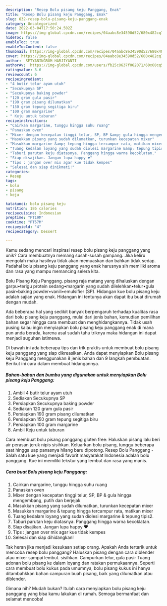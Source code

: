 ```yaml
---
description: "Resep Bolu pisang keju Panggang, Enak"
title: "Resep Bolu pisang keju Panggang, Enak"
slug: 632-resep-bolu-pisang-keju-panggang-enak
category: Uncategorized
date: 2022-03-04T17:50:24.502Z
image: https://img-global.cpcdn.com/recipes/04aabc8e34590d52/680x482cq70/bolu-pisang-keju-panggang-foto-resep-utama.jpg
hideToc: false
enableToc: true
enableTocContent: false
thumbnail: https://img-global.cpcdn.com/recipes/04aabc8e34590d52/680x482cq70/bolu-pisang-keju-panggang-foto-resep-utama.jpg
cover: https://img-global.cpcdn.com/recipes/04aabc8e34590d52/680x482cq70/bolu-pisang-keju-panggang-foto-resep-utama.jpg
author:  SETYANINGRUM HARJIYANTI
authorAv:  https://img-global.cpcdn.com/users/fb25c0637f062071/60x60cq50/avatar.jpg
ratingvalue: 3.6
reviewcount: 6
recipeingredient:
- "4 butir telur ayam utuh"
- "Secukupnya SP"
- "Secukupnya baking powder"
- "120 gram gula pasir"
- "190 gram pisang dilumatkan"
- "150 gram tepung segitiga biru"
- "100 gram margarine"
- " Keju untuk taburan"
recipeinstructions:
- "Cairkan margarine, tunggu hingga suhu ruang"
- "Panaskan oven"
- "Mixer dengan kecepatan tinggi telur, SP, BP &amp; gula hingga mengembang, putih dan berjejak"
- "Masukkan pisang yang sudah dilumatkan, turunkan kecepatan mixer"
- "Masukkan margarine &amp; tepung hingga tercampur rata, matikan mixer"
- "Tuang kedalam loyang yang sudah diolesi margarine &amp; tepung tipis2."
- "Taburi parutan keju diatasnya. Panggang hingga warna kecoklatan."
- "Siap disajikan. Jangan lupa happy ❤️"
- "Tips : jangan over mix agar kue tidak kempes"
- "Selesai dan siap dinikmati!"
categories:
- Resep
tags:
- bolu
- pisang
- keju

katakunci: bolu pisang keju 
nutrition: 186 calories
recipecuisine: Indonesian
preptime: "PT19M"
cooktime: "PT57M"
recipeyield: "4"
recipecategory: Dessert

---
```



Kamu sedang mencari inspirasi resep bolu pisang keju panggang yang unik? Cara membuatnya memang susah-susah gampang. Jika keliru mengolah maka hasilnya tidak akan memuaskan dan bahkan tidak sedap. Padahal bolu pisang keju panggang yang enak harusnya sih memiliki aroma dan rasa yang mampu memancing selera kita.


Bolu Pisang Keju Panggang. pisang raja matang yang dihaluskan dengan garpu•terigu protein sedang•margarin yang sudah dilelehkan•telur•gula pasir•baking powder•vanili•emulsifier (SP). Hidangan kue bolu pisang keju adalah sajian yang enak. Hidangan ini tentunya akan dapat ibu buat dirumah dengan mudah.

Ada beberapa hal yang sedikit banyak berpengaruh terhadap kualitas rasa dari bolu pisang keju panggang, mulai dari jenis bahan, kemudian pemilihan bahan segar hingga cara membuat dan menghidangkannya. Tidak usah pusing kalau ingin menyiapkan bolu pisang keju panggang enak di mana pun anda berada, karena asal sudah tahu triknya maka hidangan ini dapat menjadi suguhan istimewa.


Di bawah ini ada beberapa tips dan trik praktis untuk membuat bolu pisang keju panggang yang siap dikreasikan. Anda dapat menyiapkan Bolu pisang keju Panggang menggunakan 8 jenis bahan dan 9 langkah pembuatan. Berikut ini cara dalam membuat hidangannya.

<!--inarticleads1-->

##### Bahan-bahan dan bumbu yang digunakan untuk menyiapkan Bolu pisang keju Panggang:

1. Ambil 4 butir telur ayam utuh
1. Sediakan Secukupnya SP
1. Persiapkan Secukupnya baking powder
1. Sediakan 120 gram gula pasir
1. Persiapkan 190 gram pisang dilumatkan
1. Persiapkan 150 gram tepung segitiga biru
1. Persiapkan 100 gram margarine
1. Ambil  Keju untuk taburan


Cara membuat bolu pisang panggang gluten free: Haluskan pisang lalu beri air perasan jeruk nipis sisihkan. Keluarkan bolu pisang, tunggu beberapa saat hingga uap panasnya hilang baru dipotong. Resep Bolu Panggang - Salah satu kue yang menjadi favorit masyarakat Indonesia adalah bolu panggang. Kue ini memiliki tekstur yang lembut dan rasa yang manis. 

<!--inarticleads2-->

##### Cara buat Bolu pisang keju Panggang:

1. Cairkan margarine, tunggu hingga suhu ruang
1. Panaskan oven
1. Mixer dengan kecepatan tinggi telur, SP, BP &amp; gula hingga mengembang, putih dan berjejak
1. Masukkan pisang yang sudah dilumatkan, turunkan kecepatan mixer
1. Masukkan margarine &amp; tepung hingga tercampur rata, matikan mixer
1. Tuang kedalam loyang yang sudah diolesi margarine &amp; tepung tipis2.
1. Taburi parutan keju diatasnya. Panggang hingga warna kecoklatan.
1. Siap disajikan. Jangan lupa happy ❤️
1. Tips : jangan over mix agar kue tidak kempes
1. Selesai dan siap dihidangkan!

Tak heran jika menjadi kesukaan setiap orang. Apakah Anda tertarik untuk mencoba resep bolu panggang? Haluskan pisang dengan cara diblender atau mixer sampai lembut. sisihkan. Campurkan telur, gula pasir Tuang adonan bolu pisang ke dalam loyang dan ratakan permukaannya. Seperti cara membuat bolu kukus pada umumnya, bolu pisang kukus ini hanya ditambahkkan bahan campuran buah pisang, baik yang dilumatkan atau diblender. 

Gimana nih? Mudah bukan? Itulah cara menyiapkan bolu pisang keju panggang yang bisa kamu lakukan di rumah. Semoga bermanfaat dan selamat mencoba!
